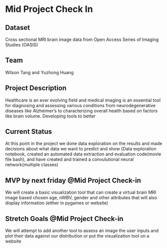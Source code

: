 # Mid Project Check In

## Dataset
Cross sectional MRI brain image data from Open Access Series of Imaging Studies (OASIS)

## Team
Wilson Tang and Yuzhong Huang

## Project Description
Healthcare is an ever evolving field and medical imaging is an essential tool for diagnosing and assessing various conditions from neurodegenerative diseases like Alzheimer’s to characterizing overall health based on factors like brain volume. Developing tools to better 

## Current Status
At this point in the project we done data exploration on the results and made decisions about what data we want to predict and show (Data exploration notebook, created an automated data extraction and evaluation code(movie file bash), and have created and trained a convulutional neural network(multiple classes)

## MVP by next friday @Mid Project Check-in

We will create a basic visualization tool that can create a virtual brain MRI image based chosen age, nWBV, gender and other attributes that will also display information (either in pygames or website)

## Stretch Goals @Mid Project Check-in

We will attempt to add another tool to assess an image the user inputs and plot their data against our distribution or put the visualization tool on a website

